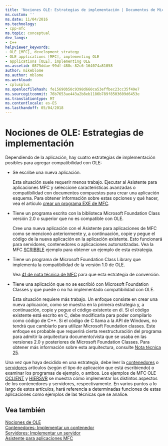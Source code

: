 ```yaml
---
title: 'Nociones OLE: Estrategias de implementación | Documentos de Microsoft'
ms.custom: ''
ms.date: 11/04/2016
ms.technology:
- cpp-mfc
ms.topic: conceptual
dev_langs:
- C++
helpviewer_keywords:
- OLE [MFC], development strategy
- OLE applications [MFC], implementing OLE
- applications [OLE], implementing OLE
ms.assetid: 0875ddae-99df-488c-82c6-164074a81058
author: mikeblome
ms.author: mblome
ms.workload:
- cplusplus
ms.openlocfilehash: fe15690b50c9398d660ca53effbec23cc35f49e7
ms.sourcegitcommit: 76b7653ae443a2b8eb1186b789f8503609d6453e
ms.translationtype: MT
ms.contentlocale: es-ES
ms.lasthandoff: 05/04/2018
---
```

# <a name="ole-background-implementation-strategies"></a>Nociones de OLE: Estrategias de implementación
Dependiendo de la aplicación, hay cuatro estrategias de implementación posibles para agregar compatibilidad con OLE:  
  
-   Se escribe una nueva aplicación.  
  
     Esta situación suele requerir menos trabajo. Ejecutar al Asistente para aplicaciones MFC y seleccione características avanzadas o compatibilidad con documentos compuestos para crear una aplicación esquema. Para obtener información sobre estas opciones y qué hacer, vea el artículo [crear un programa EXE de MFC](../mfc/reference/mfc-application-wizard.md).  
  
-   Tiene un programa escrito con la biblioteca Microsoft Foundation Class versión 2.0 o superior que no es compatible con OLE.  
  
     Cree una nueva aplicación con el Asistente para aplicaciones de MFC como se mencionó anteriormente y, a continuación, copie y pegue el código de la nueva aplicación en la aplicación existente. Esto funcionará para servidores, contenedores o aplicaciones automatizadas. Vea la MFC [SCRIBBLE](../visual-cpp-samples.md) ejemplo para obtener un ejemplo de esta estrategia.  
  
-   Tiene un programa de Microsoft Foundation Class Library que implementa la compatibilidad de la versión 1.0 de OLE.  
  
     Vea [41 de nota técnica de MFC](../mfc/tn041-mfc-ole1-migration-to-mfc-ole-2.md) para que esta estrategia de conversión.  
  
-   Tiene una aplicación que no se escribió con Microsoft Foundation Classes y que puede o no ha implementado compatibilidad con OLE.  
  
     Esta situación requiere más trabajo. Un enfoque consiste en crear una nueva aplicación, como se muestra en la primera estrategia y, a continuación, copie y pegue el código existente en él. Si el código existente está escrito en C, debe modificarla para poder compilarlo como código de C++. Si el código de C llama a la API de Windows, no tendrá que cambiarlo para utilizar Microsoft Foundation classes. Este enfoque es probable que requerirá cierta reestructuración del programa para admitir la arquitectura documento/vista que se usaba en las versiones 2.0 y posteriores de Microsoft Foundation Classes. Para obtener más información sobre esta arquitectura, consulte [Nota técnica 25](../mfc/tn025-document-view-and-frame-creation.md).  
  
 Una vez que haya decidido en una estrategia, debe leer la [contenedores](../mfc/containers.md) o [servidores](../mfc/servers.md) artículos (según el tipo de aplicación que está escribiendo) o examinar los programas de ejemplo, o ambos. Los ejemplos de MFC OLE [OCLIENT](../visual-cpp-samples.md) y [HIERSVR](../visual-cpp-samples.md) se muestra cómo implementar los distintos aspectos de los contenedores y servidores, respectivamente. En varios puntos a lo largo de estos artículos, hará referencia a determinadas funciones de estas aplicaciones como ejemplos de las técnicas que se analice.  
  
## <a name="see-also"></a>Vea también  
 [Nociones de OLE](../mfc/ole-background.md)   
 [Contenedores: Implementar un contenedor](../mfc/containers-implementing-a-container.md)   
 [Servidores: Implementar un servidor](../mfc/servers-implementing-a-server.md)   
 [Asistente para aplicaciones MFC](../mfc/reference/mfc-application-wizard.md)

